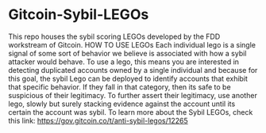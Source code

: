 # Gitcoin-Sybil-LEGOs
This repo houses the sybil scoring LEGOs developed by the FDD workstream of Gitcoin.
HOW TO USE LEGOs
Each individual lego is a single signal of some sort of behavior we believe is associated with how a sybil attacker would behave.  To use a lego, this means you are interested in detecting duplicated accounts owned by a single individual and because for this goal, the sybil Lego can be deployed to identify accounts that exhibit that specific behavior.  If they fall in that category, then its safe to be suspicious of their legitimacy.  To further assert their legitimacy, use another lego, slowly but surely stacking evidence against the account until its certain the account was sybil.
To learn more about the Sybil LEGOs, check this link: https://gov.gitcoin.co/t/anti-sybil-legos/12265
